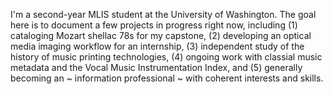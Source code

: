 I'm a second-year MLIS student at the University of Washington.
The goal here is to document a few projects in progress right now,
including (1) cataloging Mozart shellac 78s for my capstone,
(2) developing an optical media imaging workflow for an internship,
(3) independent study of the history of music printing technologies,
(4) ongoing work with classial music metadata and the Vocal Music
Instrumentation Index, and (5) generally becoming an ~ information
professional ~ with coherent interests and skills.
